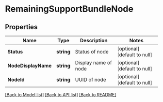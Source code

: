 # RemainingSupportBundleNode

## Properties
Name | Type | Description | Notes
------------ | ------------- | ------------- | -------------
**Status** | **string** | Status of node | [optional] [default to null]
**NodeDisplayName** | **string** | Display name of node | [optional] [default to null]
**NodeId** | **string** | UUID of node | [optional] [default to null]

[[Back to Model list]](../README.md#documentation-for-models) [[Back to API list]](../README.md#documentation-for-api-endpoints) [[Back to README]](../README.md)

